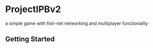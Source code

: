 # ProjectIPBv2

a simple game with fish-net networking and multiplayer functionality 

## Getting Started